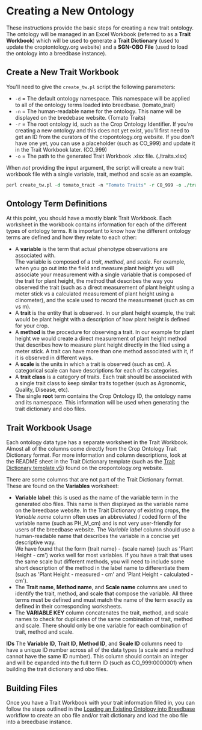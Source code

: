 Creating a New Ontology
====

These instructions provide the basic steps for creating a new trait ontology.  The 
ontology will be managed in an Excel Workbook (referred to as a **Trait Workbook**) 
which will be used to generate a **Trait Dictionary** (used to update the 
croptontology.org website) and a **SGN-OBO File** (used to load the ontology 
into a breedbase instance).

## Create a New Trait Workbook

You'll need to give the `create_tw.pl` script the following parameters:

- `-d` = The default ontology namespace.  This namespace will be 
applied to all of the ontology terms loaded into breedbase. (tomato_trait)
- `-n` = The human-readable name for the ontology.  This name will 
be displayed on the bredebase website. (Tomato Traits)
- `-r` = The root ontology id, such as the Crop Ontology Identifier.  If 
you're creating a new ontology and this does not yet exist, you'll first 
need to get an ID from the curators of the cropontology.org website.  If you 
don't have one yet, you can use a placeholder (such as CO_999) and update it 
in the Trait Workbook later. (CO_999)
- `-o` = The path to the generated Trait Workbook .xlsx file. (./traits.xlsx)

When *not* providing the input argument, the script will create a new trait workbook 
file with a single variable, trait, method and scale as an example.

```perl
perl create_tw.pl -d tomato_trait -n "Tomato Traits" -r CO_999 -o ./traits.xlsx -v
```

## Ontology Term Definitions

At this point, you should have a mostly blank Trait Workbook.  Each worksheet in the 
workbook contains information for each of the different types of ontology terms.  It is
important to know how the different ontology terms are defined and how they relate to 
each other:

- A **variable** is the term that actual phenotype observations are associated with.  
The variable is composed of a *trait*, *method*, and *scale*.  For example, when you 
go out into the field and measure plant height you will associate your measurement 
with a single variable that is composed of the trait for plant height, the method 
that describes the way you observed the trait (such as a direct measurement of plant 
height using a meter stick vs a calculated measurement of plant height using a 
clinometer), and the scale used to record the measurmenet (such as cm vs m).
- A **trait** is the entity that is observed.  In our plant height example, the 
trait would be plant height with a description of how plant height is defined 
for your crop.
- A **method** is the procedure for observing a trait.  In our example for plant height
we would create a direct measurement of plant height method that describes how to measure 
plant height directly in the filed using a meter stick.  A trait can have more 
than one method associated with it, if it is observed in different ways.
- A **scale** is the units in which a trait is observed (such as cm).  A categorical 
scale can have descriptions for each of its categories.
- A **trait class** is a category of traits.  Each trait should be associated with 
a single trait class to keep similar traits together (such as Agronomic, Quality, 
Disease, etc).
- The single **root** term contains the Crop Ontology ID, the ontology name and its 
namespace.  This information will be used when generating the trait dictionary 
and obo files.


## Trait Workbook Usage

Each ontology data type has a separate worksheet in the Trait Workbook. Almost all of 
the columns come directly from the Crop Ontology Trait Dictionary format.  For more 
information and column descriptions, look at the README sheet in the Trait Dictionary 
template (such as the [Trait Dictionary template v5](http://www.cropontology.org/TD_template_v5.xls)) 
found on the cropontology.org website.

There are some columns that are not part of the Trait Dictionary format.  These are 
found on the **Variables** worksheet:

- **Variable label**: this is used as the name of the variable term in the generated 
obo files.  This name is then displayed as the variable name on the breedbase website.
In the Trait Dictionary of existing crops, the *Variable name* column often uses an 
abbreviated / coded form of the variable name (such as PH_M_cm) and is not very 
user-friendly for users of the breedbase website.  The *Variable label* column should 
use a human-readable name that describes the variable in a concise yet descriptive way.  
We have found that the form {trait name} - {scale name} (such as 'Plant Height - cm') 
works well for most variables.  If you have a trait that uses the same scale but 
different methods, you will need to include some short description of the method in 
the label name to differentiate them (such as 'Plant Height - measured - cm' and 'Plant 
Height - calculated - cm').
- The **Trait name**, **Method name**, and **Scale name** columns are used to identify 
the trait, method, and scale that compose the variable.  All three terms must be defined 
and must match the name of the term exactly as defined in their corresponding worksheets.
- The **VARIABLE KEY** column concatenates the trait, method, and scale names to check 
for duplicates of the same combination of trait, method and scale.  There should only be 
one variable for each combination of trait, method and scale.

**IDs**
The **Variable ID**, **Trait ID**, **Method ID**, and **Scale ID** columns need to have 
a unique ID number across all of the data types (a scale and a method cannot have the 
same ID number).  This column should contain an integer and will be expanded into the 
full term ID (such as CO_999:0000001) when building the trait dictionary and obo files.

## Building Files

Once you have a Trait Workbook with your trait information filled in, you can follow 
the steps outlined in the [Loading an Existing Ontology into Breedbase](WORKFLOW_EXISTING.md) 
workflow to create an obo file and/or trait dictionary and load the obo file into 
a breedbase instance.